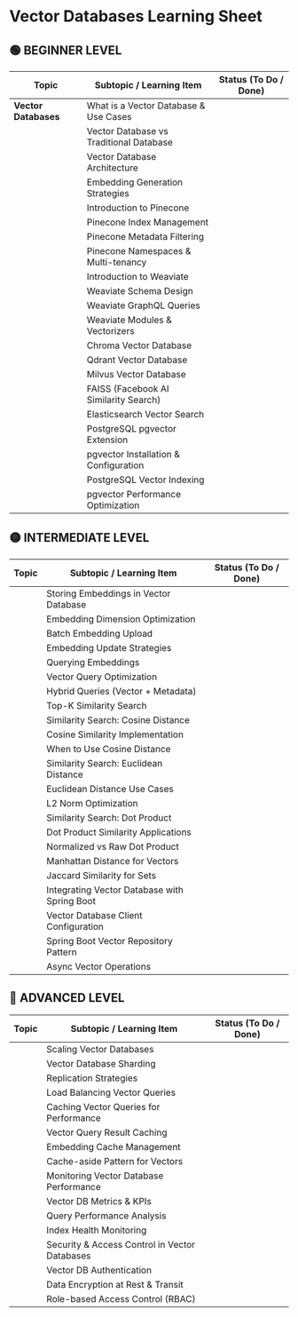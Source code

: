# Vector Databases Learning Sheet

## 🟢 BEGINNER LEVEL

| Topic | Subtopic / Learning Item | Status (To Do / Done) |
|-------|---------------------------|------------------------|
| **Vector Databases** | What is a Vector Database & Use Cases | |
|  | Vector Database vs Traditional Database | |
|  | Vector Database Architecture | |
|  | Embedding Generation Strategies | |
|  | Introduction to Pinecone | |
|  | Pinecone Index Management | |
|  | Pinecone Metadata Filtering | |
|  | Pinecone Namespaces & Multi-tenancy | |
|  | Introduction to Weaviate | |
|  | Weaviate Schema Design | |
|  | Weaviate GraphQL Queries | |
|  | Weaviate Modules & Vectorizers | |
|  | Chroma Vector Database | |
|  | Qdrant Vector Database | |
|  | Milvus Vector Database | |
|  | FAISS (Facebook AI Similarity Search) | |
|  | Elasticsearch Vector Search | |
|  | PostgreSQL pgvector Extension | |
|  | pgvector Installation & Configuration | |
|  | PostgreSQL Vector Indexing | |
|  | pgvector Performance Optimization | |

## 🟡 INTERMEDIATE LEVEL

| Topic | Subtopic / Learning Item | Status (To Do / Done) |
|-------|---------------------------|------------------------|
|  | Storing Embeddings in Vector Database | |
|  | Embedding Dimension Optimization | |
|  | Batch Embedding Upload | |
|  | Embedding Update Strategies | |
|  | Querying Embeddings | |
|  | Vector Query Optimization | |
|  | Hybrid Queries (Vector + Metadata) | |
|  | Top-K Similarity Search | |
|  | Similarity Search: Cosine Distance | |
|  | Cosine Similarity Implementation | |
|  | When to Use Cosine Distance | |
|  | Similarity Search: Euclidean Distance | |
|  | Euclidean Distance Use Cases | |
|  | L2 Norm Optimization | |
|  | Similarity Search: Dot Product | |
|  | Dot Product Similarity Applications | |
|  | Normalized vs Raw Dot Product | |
|  | Manhattan Distance for Vectors | |
|  | Jaccard Similarity for Sets | |
|  | Integrating Vector Database with Spring Boot | |
|  | Vector Database Client Configuration | |
|  | Spring Boot Vector Repository Pattern | |
|  | Async Vector Operations | |

## 🔴 ADVANCED LEVEL

| Topic | Subtopic / Learning Item | Status (To Do / Done) |
|-------|---------------------------|------------------------|
|  | Scaling Vector Databases | |
|  | Vector Database Sharding | |
|  | Replication Strategies | |
|  | Load Balancing Vector Queries | |
|  | Caching Vector Queries for Performance | |
|  | Vector Query Result Caching | |
|  | Embedding Cache Management | |
|  | Cache-aside Pattern for Vectors | |
|  | Monitoring Vector Database Performance | |
|  | Vector DB Metrics & KPIs | |
|  | Query Performance Analysis | |
|  | Index Health Monitoring | |
|  | Security & Access Control in Vector Databases | |
|  | Vector DB Authentication | |
|  | Data Encryption at Rest & Transit | |
|  | Role-based Access Control (RBAC) | |
